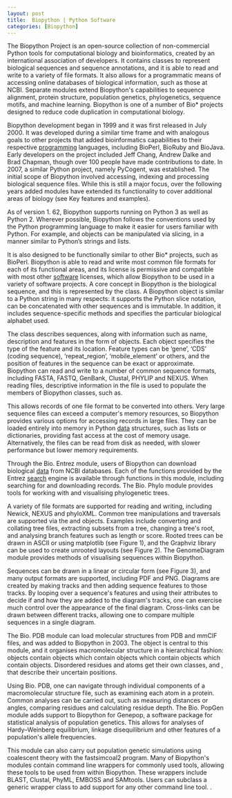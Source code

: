 ```yaml
---
layout: post
title:  Biopython | Python Software
categories: [Biopython]
---
```


The Biopython Project is an open-source collection of non-commercial Python tools for computational biology and bioinformatics, created by an international association of developers. It contains classes to represent biological sequences and sequence annotations, and it is able to read and write to a variety of file formats. It also allows for a programmatic means of accessing online databases of biological information, such as those at NCBI. Separate modules extend Biopython's capabilities to sequence alignment, protein structure, population genetics, phylogenetics, sequence motifs, and machine learning. Biopython is one of a number of Bio* projects designed to reduce code duplication in computational biology.

Biopython development began in 1999 and it was first released in July 2000. It was developed during a similar time frame and with analogous goals to other projects that added bioinformatics capabilities to their respective [programming](https://python-software.github.io/Core-Python-Programming) languages, including BioPerl, BioRuby and BioJava. Early developers on the project included Jeff Chang, Andrew Dalke and Brad Chapman, though over 100 people have made contributions to date. In 2007, a similar Python project, namely PyCogent, was established. The initial scope of Biopython involved accessing, indexing and processing biological sequence files. While this is still a major focus, over the following years added modules have extended its functionality to cover additional areas of biology (see Key features and examples).

As of version 1. 62, Biopython supports running on Python 3 as well as Python 2. Wherever possible, Biopython follows the conventions used by the Python programming language to make it easier for users familiar with Python. For example, and objects can be manipulated via slicing, in a manner similar to Python’s strings and lists.

It is also designed to be functionally similar to other Bio* projects, such as BioPerl. Biopython is able to read and write most common file formats for each of its functional areas, and its license is permissive and compatible with most other [software](https://python-software.github.io/Eric-Software) licenses, which allow Biopython to be used in a variety of software projects. A core concept in Biopython is the biological sequence, and this is represented by the class. A Biopython object is similar to a Python string in many respects: it supports the Python slice notation, can be concatenated with other sequences and is immutable. In addition, it includes sequence-specific methods and specifies the particular biological alphabet used.

The class describes sequences, along with information such as name, description and features in the form of objects. Each object specifies the type of the feature and its location. Feature types can be ‘gene’, ‘CDS’ (coding sequence), ‘repeat_region’, ‘mobile_element’ or others, and the position of features in the sequence can be exact or approximate. Biopython can read and write to a number of common sequence formats, including FASTA, FASTQ, GenBank, Clustal, PHYLIP and NEXUS. When reading files, descriptive information in the file is used to populate the members of Biopython classes, such as.

This allows records of one file format to be converted into others. Very large sequence files can exceed a computer's memory resources, so Biopython provides various options for accessing records in large files. They can be loaded entirely into memory in Python [data](https://data-science-blog.github.io/Big-Data) structures, such as lists or dictionaries, providing fast access at the cost of memory usage. Alternatively, the files can be read from disk as needed, with slower performance but lower memory requirements.

Through the Bio. Entrez module, users of Biopython can download biological [data](https://data-science-blog.github.io/Data) from NCBI databases. Each of the functions provided by the Entrez [search](https://search-engine-optimization-blog.github.io/Audio-Search-Engine) engine is available through functions in this module, including searching for and downloading records. The Bio. Phylo module provides tools for working with and visualising phylogenetic trees.

A variety of file formats are supported for reading and writing, including Newick, NEXUS and phyloXML. Common tree manipulations and traversals are supported via the and objects. Examples include converting and collating tree files, extracting subsets from a tree, changing a tree's root, and analysing branch features such as length or score. Rooted trees can be drawn in ASCII or using matplotlib (see Figure 1), and the Graphviz library can be used to create unrooted layouts (see Figure 2). The GenomeDiagram module provides methods of visualising sequences within Biopython.

Sequences can be drawn in a linear or circular form (see Figure 3), and many output formats are supported, including PDF and PNG. Diagrams are created by making tracks and then adding sequence features to those tracks. By looping over a sequence's features and using their attributes to decide if and how they are added to the diagram's tracks, one can exercise much control over the appearance of the final diagram. Cross-links can be drawn between different tracks, allowing one to compare multiple sequences in a single diagram.

The Bio. PDB module can load molecular structures from PDB and mmCIF files, and was added to Biopython in 2003. The object is central to this module, and it organises macromolecular structure in a hierarchical fashion: objects contain objects which contain objects which contain objects which contain objects. Disordered residues and atoms get their own classes, and , that describe their uncertain positions.

Using Bio. PDB, one can navigate through individual components of a macromolecular structure file, such as examining each atom in a protein. Common analyses can be carried out, such as measuring distances or angles, comparing residues and calculating residue depth. The Bio. PopGen module adds support to Biopython for Genepop, a software package for statistical analysis of population genetics. This allows for analyses of Hardy–Weinberg equilibrium, linkage disequilibrium and other features of a population's allele frequencies.

This module can also carry out population genetic simulations using coalescent theory with the fastsimcoal2 program. Many of Biopython's modules contain command line wrappers for commonly used tools, allowing these tools to be used from within Biopython. These wrappers include BLAST, Clustal, PhyML, EMBOSS and SAMtools. Users can subclass a generic wrapper class to add support for any other command line tool. .

